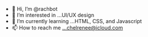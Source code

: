 - 👋 Hi, I’m @rachbot
- 👀 I’m interested in ...UI/UX design
- 🌱 I’m currently learning ...HTML, CSS, and Javascript
- 📫 How to reach me ...chelrenee@icloud.com

<!---
rachbot/rachbot is a ✨ special ✨ repository because its `README.md` (this file) appears on your GitHub profile.
You can click the Preview link to take a look at your changes.
--->
